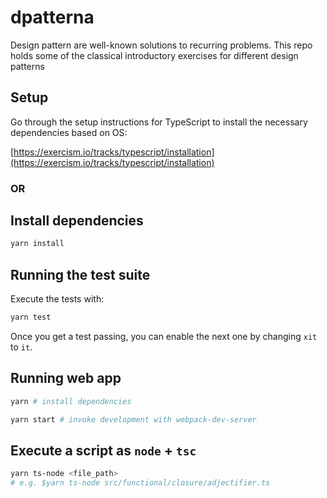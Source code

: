 # dpatterna

Design pattern are well-known solutions to recurring problems. This repo holds some of the classical introductory exercises for different design patterns

## Setup

Go through the setup instructions for TypeScript to install the necessary
dependencies based on OS:

[https://exercism.io/tracks/typescript/installation](https://exercism.io/tracks/typescript/installation)

### OR

## Install dependencies

```bash
yarn install
```

## Running the test suite

Execute the tests with:

```bash
yarn test
```

Once you get a test passing, you can enable the next one by changing `xit` to `it`.

## Running web app

```bash
yarn # install dependencies

yarn start # invoke development with webpack-dev-server
```

## Execute a script as `node` + `tsc`

```bash
yarn ts-node <file_path>
# e.g. $yarn ts-node src/functional/closure/adjectifier.ts
```
